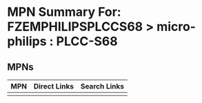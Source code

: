 



# MPN Summary For: FZEMPHILIPSPLCCS68 > micro-philips : PLCC-S68

## MPNs
  

|MPN|Direct Links|Search Links|
| :--- | :--- | :--- |
||||
